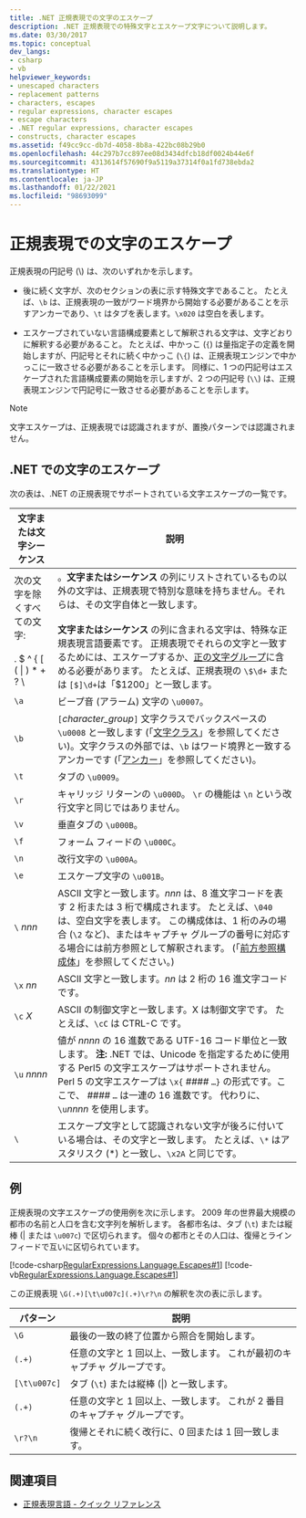 ```yaml
---
title: .NET 正規表現での文字のエスケープ
description: .NET 正規表現での特殊文字とエスケープ文字について説明します。
ms.date: 03/30/2017
ms.topic: conceptual
dev_langs:
- csharp
- vb
helpviewer_keywords:
- unescaped characters
- replacement patterns
- characters, escapes
- regular expressions, character escapes
- escape characters
- .NET regular expressions, character escapes
- constructs, character escapes
ms.assetid: f49cc9cc-db7d-4058-8b8a-422bc08b29b0
ms.openlocfilehash: 44c297b7cc897ee08d3434dfcb18df0024b44e6f
ms.sourcegitcommit: 4313614f57690f9a5119a37314f0a1fd738ebda2
ms.translationtype: HT
ms.contentlocale: ja-JP
ms.lasthandoff: 01/22/2021
ms.locfileid: "98693099"
---
```

# <a name="character-escapes-in-regular-expressions"></a>正規表現での文字のエスケープ

正規表現の円記号 (\\) は、次のいずれかを示します。  
  
- 後に続く文字が、次のセクションの表に示す特殊文字であること。 たとえば、`\b` は、正規表現の一致がワード境界から開始する必要があることを示すアンカーであり、`\t` はタブを表します。`\x020` は空白を表します。  
  
- エスケープされていない言語構成要素として解釈される文字は、文字どおりに解釈する必要があること。 たとえば、中かっこ (`{`) は量指定子の定義を開始しますが、円記号とそれに続く中かっこ (`\{`) は、正規表現エンジンで中かっこに一致させる必要があることを示します。 同様に、1 つの円記号はエスケープされた言語構成要素の開始を示しますが、2 つの円記号 (`\\`) は、正規表現エンジンで円記号に一致させる必要があることを示します。  
  
> [!NOTE]
> 文字エスケープは、正規表現では認識されますが、置換パターンでは認識されません。  
  
## <a name="character-escapes-in-net"></a>.NET での文字のエスケープ  

 次の表は、.NET の正規表現でサポートされている文字エスケープの一覧です。  
  
|文字または文字シーケンス|説明|  
|---------------------------|-----------------|  
|次の文字を除くすべての文字:<br /><br /> . $ ^ { [ ( &#124; ) * + ? \ |。**文字またはシーケンス** の列にリストされているもの以外の文字は、正規表現で特別な意味を持ちません。それらは、その文字自体と一致します。<br /><br /> **文字またはシーケンス** の列に含まれる文字は、特殊な正規表現言語要素です。 正規表現でそれらの文字と一致するためには、エスケープするか、[正の文字グループ](character-classes-in-regular-expressions.md)に含める必要があります。 たとえば、正規表現の `\$\d+` または `[$]\d+`は「$1200」と一致します。|  
|`\a`|ビープ音 (アラーム) 文字の `\u0007`。|  
|`\b`|`[`*character_group*`]` 文字クラスでバックスペースの `\u0008` と一致します  (「[文字クラス](character-classes-in-regular-expressions.md)」を参照してください)。文字クラスの外部では、`\b` はワード境界と一致するアンカーです (「[アンカー](anchors-in-regular-expressions.md)」を参照してください)。|  
|`\t`|タブの `\u0009`。|  
|`\r`|キャリッジ リターンの `\u000D`。 `\r` の機能は `\n` という改行文字と同じではありません。|  
|`\v`|垂直タブの `\u000B`。|  
|`\f`|フォーム フィードの `\u000C`。|  
|`\n`|改行文字の `\u000A`。|  
|`\e`|エスケープ文字の `\u001B`。|  
|`\` *nnn*|ASCII 文字と一致します。*nnn* は、8 進文字コードを表す 2 桁または 3 桁で構成されます。 たとえば、`\040` は、空白文字を表します。 この構成体は、1 桁のみの場合 (`\2` など)、またはキャプチャ グループの番号に対応する場合には前方参照として解釈されます。 (「[前方参照構成体](backreference-constructs-in-regular-expressions.md)」を参照してください。)|  
|`\x` *nn*|ASCII 文字と一致します。*nn* は 2 桁の 16 進文字コードです。|  
|`\c` *X*|ASCII の制御文字と一致します。X は制御文字です。 たとえば、`\cC` は CTRL-C です。|  
|`\u` *nnnn*|値が *nnnn* の 16 進数である UTF-16 コード単位と一致します。 **注:** .NET では、Unicode を指定するために使用する Perl5 の文字エスケープはサポートされません。 Perl 5 の文字エスケープは `\x{` *####* `…}` の形式です。ここで、 *####* `…` は一連の 16 進数です。 代わりに、`\u`*nnnn* を使用します。|  
|`\`|エスケープ文字として認識されない文字が後ろに付いている場合は、その文字と一致します。 たとえば、`\*` はアスタリスク (*) と一致し、`\x2A` と同じです。|  
  
## <a name="an-example"></a>例  

 正規表現の文字エスケープの使用例を次に示します。 2009 年の世界最大規模の都市の名前と人口を含む文字列を解析します。 各都市名は、タブ (`\t`) または縦棒 (&#124; または `\u007c`) で区切られます。 個々の都市とその人口は、復帰とライン フィードで互いに区切られています。  
  
 [!code-csharp[RegularExpressions.Language.Escapes#1](../../../samples/snippets/csharp/VS_Snippets_CLR/regularexpressions.language.escapes/cs/escape1.cs#1)]
 [!code-vb[RegularExpressions.Language.Escapes#1](../../../samples/snippets/visualbasic/VS_Snippets_CLR/regularexpressions.language.escapes/vb/escape1.vb#1)]  
  
 この正規表現 `\G(.+)[\t\u007c](.+)\r?\n` の解釈を次の表に示します。  
  
|パターン|説明|  
|-------------|-----------------|  
|`\G`|最後の一致の終了位置から照合を開始します。|  
|`(.+)`|任意の文字と 1 回以上、一致します。 これが最初のキャプチャ グループです。|  
|`[\t\u007c]`|タブ (`\t`) または縦棒 (&#124;) と一致します。|  
|`(.+)`|任意の文字と 1 回以上、一致します。 これが 2 番目のキャプチャ グループです。|  
|`\r?\n`|復帰とそれに続く改行に、0 回または 1 回一致します。|  
  
## <a name="see-also"></a>関連項目

- [正規表現言語 - クイック リファレンス](regular-expression-language-quick-reference.md)
